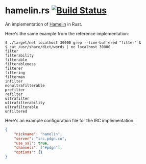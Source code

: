 # hamelin.rs [![Build Status](https://travis-ci.org/aatxe/hamelin.rs.svg)](https://travis-ci.org/aatxe/hamelin.rs) #
An implementation of [Hamelin](https://github.com/Hardmath123/hamelin) in Rust.

Here's the same example from the reference implementation:

```
$ ./target/net localhost 30000 grep --line-buffered "filter" &
$ cat /usr/share/dict/words | nc localhost 30000
filter
filterability
filterable
filterableness
filterer
filtering
filterman
infilter
nonultrafilterable
prefilter
refilter
ultrafilter
ultrafilterability
ultrafilterable
unfiltered
```

Here's an example configuration file for the IRC implementation:

```json
{
    "nickname": "hamelin",
    "server": "irc.pdgn.co",
    "use_ssl": true,
    "channels": ["#pdgn"],
    "options": {}
}
```
